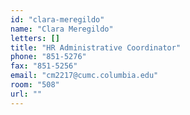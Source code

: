 ```yaml
---
id: "clara-meregildo"
name: "Clara Meregildo"
letters: []
title: "HR Administrative Coordinator"
phone: "851-5276"
fax: "851-5256"
email: "cm2217@cumc.columbia.edu"
room: "508"
url: ""
---
```

